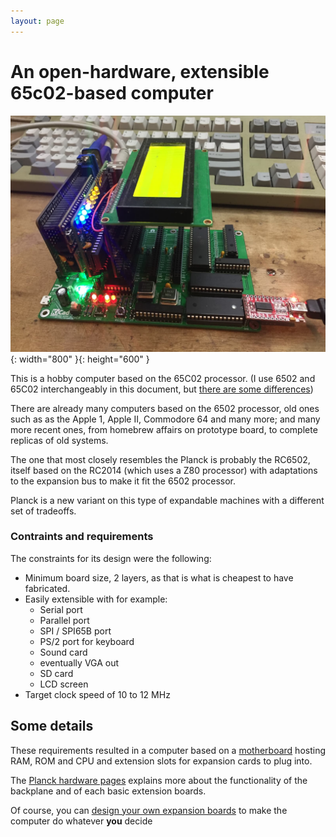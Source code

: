```yaml
---
layout: page
---
```

# An open-hardware, extensible 65c02-based computer

![General view](img/1.jpg){: width="800" }{: height="600" }


This is a hobby computer based on the 65C02 processor. (I use 6502 and 65C02 interchangeably in this document, but [there are some differences](http://wilsonminesco.com/NMOS-CMOSdif/))

There are already many computers based on the 6502 processor, old ones such as as the Apple 1, Apple II, Commodore 64 and many more; and many more recent ones, from homebrew affairs on prototype board, to complete replicas of old systems.

The one that most closely resembles the Planck is probably the RC6502, itself based on the RC2014 (which uses a Z80 processor) with adaptations to the expansion bus to make it fit the 6502 processor.

Planck is a new variant on this type of expandable machines with a different set of tradeoffs.

### Contraints and requirements

The constraints for its design were the following:

  - Minimum board size, 2 layers, as that is what is cheapest to have fabricated.
  - Easily extensible with for example:
    - Serial port
    - Parallel port
    - SPI / SPI65B port
    - PS/2 port for keyboard
    - Sound card
    - eventually VGA out
    - SD card
    - LCD screen
  - Target clock speed of 10 to 12 MHz


## Some details

These requirements resulted in a computer based on a [motherboard](/Hardware) hosting RAM, ROM and CPU and extension slots for expansion cards to plug into.

The [Planck hardware pages](/Hardware) explains more about the functionality of the backplane and of each basic extension boards.

Of course, you can [design your own expansion boards](/Hardware/make) to make the computer do whatever **you** decide

<!--
## Buy it now

### With Paypal
Currently out of stock, sorry, should be back around mid Novemeber 2021

<div>
<form target="paypal" action="https://www.paypal.com/cgi-bin/webscr" method="post">
<input type="hidden" name="cmd" value="_s-xclick">
<input type="hidden" name="hosted_button_id" value="WNF3GUCN92CT6">
<table style="border:none"  cellpadding="0">
<tr>
<td style="border:none;vertical-align:middle">
<input type="hidden" name="on0" value="Include ICs ?">
<select name="os0">
	<option value="No ICs">No ICs €69,00 EUR</option>
	<option value="All ICs">All ICs €99,00 EUR</option>
</select>
</td>
<td style="border:none;vertical-align:middle"><input type="hidden" name="currency_code" value="EUR">
<input type="image" src="https://www.paypalobjects.com/en_US/i/btn/btn_cart_LG.gif" border="0" name="submit" alt="PayPal - The safer, easier way to pay online!">
<img alt="" border="0" src="https://www.paypalobjects.com/en_US/i/scr/pixel.gif" width="1" height="1"></td>
</tr>
</table>
</form>
</div>

### On Tindie

Currently out of stock, sorry, should be back around mid Novemeber 2021

<a href="https://www.tindie.com/products/24831/"><img src="https://d2ss6ovg47m0r5.cloudfront.net/badges/tindie-larges.png" alt="Buy the Planck 6502 computer on Tindie" width="200" height="104"></a>

### Financial stats

I like openness, so I keep a [running tally of costs and income](/stats).
-->